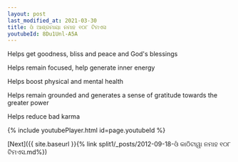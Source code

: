 ```yaml
---
layout: post
last_modified_at: 2021-03-30
title: ଓଁ ଆଶ୍ରମାୟା ନମାହ ୧୦୮ ଟିମଏସ
youtubeId: 8Du1Unl-A5A
---
```

 
 
Helps get goodness, bliss and peace and God's blessings
 
Helps remain focused, help generate inner energy 
 
Helps boost physical and mental health 
 
Helps remain grounded and generates a sense of gratitude towards the greater power 
 
Helps reduce bad karma
 
 
 
 


{% include youtubePlayer.html id=page.youtubeId %}
 
[Next]({{ site.baseurl }}{% link  split1/_posts/2012-09-18-ଓଁ କାଠିଟାୱା ନମାହ ୧୦୮ ଟିମଏସ.md%})
 
